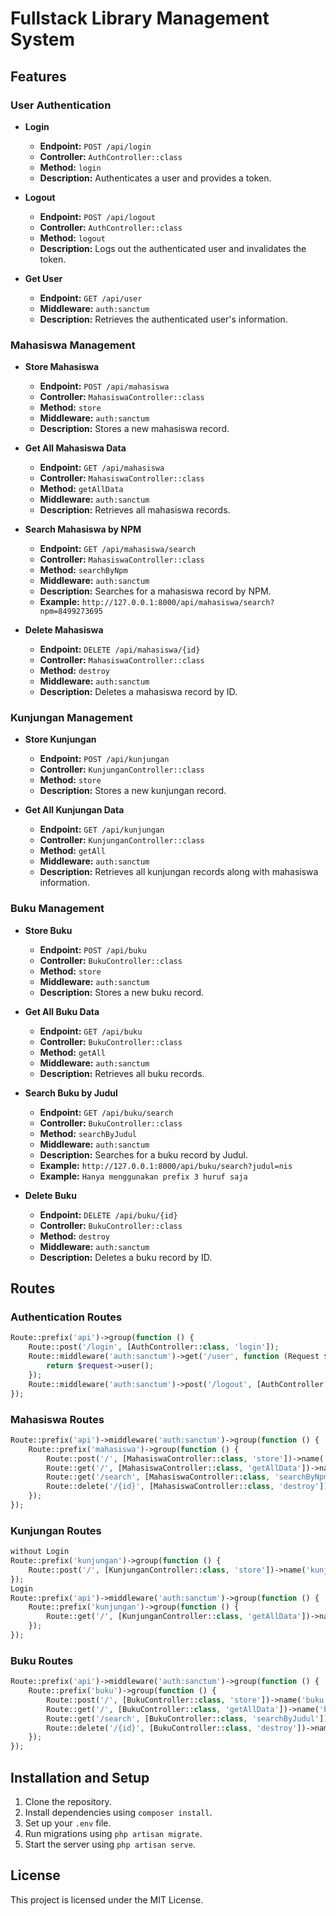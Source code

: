 # Fullstack Library Management System

## Features

### User Authentication

-   **Login**

    -   **Endpoint:** `POST /api/login`
    -   **Controller:** `AuthController::class`
    -   **Method:** `login`
    -   **Description:** Authenticates a user and provides a token.

-   **Logout**

    -   **Endpoint:** `POST /api/logout`
    -   **Controller:** `AuthController::class`
    -   **Method:** `logout`
    -   **Description:** Logs out the authenticated user and invalidates the token.

-   **Get User**
    -   **Endpoint:** `GET /api/user`
    -   **Middleware:** `auth:sanctum`
    -   **Description:** Retrieves the authenticated user's information.

### Mahasiswa Management

-   **Store Mahasiswa**

    -   **Endpoint:** `POST /api/mahasiswa`
    -   **Controller:** `MahasiswaController::class`
    -   **Method:** `store`
    -   **Middleware:** `auth:sanctum`
    -   **Description:** Stores a new mahasiswa record.

-   **Get All Mahasiswa Data**

    -   **Endpoint:** `GET /api/mahasiswa`
    -   **Controller:** `MahasiswaController::class`
    -   **Method:** `getAllData`
    -   **Middleware:** `auth:sanctum`
    -   **Description:** Retrieves all mahasiswa records.

-   **Search Mahasiswa by NPM**

    -   **Endpoint:** `GET /api/mahasiswa/search`
    -   **Controller:** `MahasiswaController::class`
    -   **Method:** `searchByNpm`
    -   **Middleware:** `auth:sanctum`
    -   **Description:** Searches for a mahasiswa record by NPM.
    -   **Example:** `http://127.0.0.1:8000/api/mahasiswa/search?npm=8499273695`

-   **Delete Mahasiswa**
    -   **Endpoint:** `DELETE /api/mahasiswa/{id}`
    -   **Controller:** `MahasiswaController::class`
    -   **Method:** `destroy`
    -   **Middleware:** `auth:sanctum`
    -   **Description:** Deletes a mahasiswa record by ID.

### Kunjungan Management

-   **Store Kunjungan**

    -   **Endpoint:** `POST /api/kunjungan`
    -   **Controller:** `KunjunganController::class`
    -   **Method:** `store`
    -   **Description:** Stores a new kunjungan record.

-   **Get All Kunjungan Data**
    -   **Endpoint:** `GET /api/kunjungan`
    -   **Controller:** `KunjunganController::class`
    -   **Method:** `getAll`
    -   **Middleware:** `auth:sanctum`
    -   **Description:** Retrieves all kunjungan records along with mahasiswa information.

### Buku Management

-   **Store Buku**

    -   **Endpoint:** `POST /api/buku`
    -   **Controller:** `BukuController::class`
    -   **Method:** `store`
    -   **Middleware:** `auth:sanctum`
    -   **Description:** Stores a new buku record.

-   **Get All Buku Data**

    -   **Endpoint:** `GET /api/buku`
    -   **Controller:** `BukuController::class`
    -   **Method:** `getAll`
    -   **Middleware:** `auth:sanctum`
    -   **Description:** Retrieves all buku records.

-   **Search Buku by Judul**

    -   **Endpoint:** `GET /api/buku/search`
    -   **Controller:** `BukuController::class`
    -   **Method:** `searchByJudul`
    -   **Middleware:** `auth:sanctum`
    -   **Description:** Searches for a buku record by Judul.
    -   **Example:** `http://127.0.0.1:8000/api/buku/search?judul=nis`
    -   **Example:** `Hanya menggunakan prefix 3 huruf saja`

-   **Delete Buku**
    -   **Endpoint:** `DELETE /api/buku/{id}`
    -   **Controller:** `BukuController::class`
    -   **Method:** `destroy`
    -   **Middleware:** `auth:sanctum`
    -   **Description:** Deletes a buku record by ID.

## Routes

### Authentication Routes

```php
Route::prefix('api')->group(function () {
    Route::post('/login', [AuthController::class, 'login']);
    Route::middleware('auth:sanctum')->get('/user', function (Request $request) {
        return $request->user();
    });
    Route::middleware('auth:sanctum')->post('/logout', [AuthController::class, 'logout']);
});
```

### Mahasiswa Routes

```php
Route::prefix('api')->middleware('auth:sanctum')->group(function () {
    Route::prefix('mahasiswa')->group(function () {
        Route::post('/', [MahasiswaController::class, 'store'])->name('mahasiswa.store');
        Route::get('/', [MahasiswaController::class, 'getAllData'])->name('mahasiswa.index');
        Route::get('/search', [MahasiswaController::class, 'searchByNpm'])->name('mahasiswa.search');
        Route::delete('/{id}', [MahasiswaController::class, 'destroy'])->name('mahasiswa.destroy');
    });
});
```

### Kunjungan Routes

```php
without Login
Route::prefix('kunjungan')->group(function () {
    Route::post('/', [KunjunganController::class, 'store'])->name('kunjungan.store');
});
Login
Route::prefix('api')->middleware('auth:sanctum')->group(function () {
    Route::prefix('kunjungan')->group(function () {
        Route::get('/', [KunjunganController::class, 'getAllData'])->name('kunjungan.index');
    });
});
```

### Buku Routes

```php
Route::prefix('api')->middleware('auth:sanctum')->group(function () {
    Route::prefix('buku')->group(function () {
        Route::post('/', [BukuController::class, 'store'])->name('buku.store');
        Route::get('/', [BukuController::class, 'getAllData'])->name('buku.index');
        Route::get('/search', [BukuController::class, 'searchByJudul'])->name('buku.search');
        Route::delete('/{id}', [BukuController::class, 'destroy'])->name('buku.destroy');
    });
});
```

## Installation and Setup

1. Clone the repository.
2. Install dependencies using `composer install`.
3. Set up your `.env` file.
4. Run migrations using `php artisan migrate`.
5. Start the server using `php artisan serve`.

## License

This project is licensed under the MIT License.
